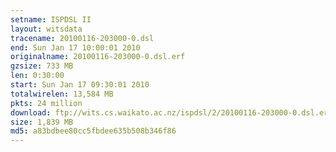```yaml
---
setname: ISPDSL II
layout: witsdata
tracename: 20100116-203000-0.dsl
end: Sun Jan 17 10:00:01 2010
originalname: 20100116-203000-0.dsl.erf
gzsize: 733 MB
len: 0:30:00
start: Sun Jan 17 09:30:01 2010
totalwirelen: 13,584 MB
pkts: 24 million
download: ftp://wits.cs.waikato.ac.nz/ispdsl/2/20100116-203000-0.dsl.erf.gz
size: 1,839 MB
md5: a83bdbee80cc5fbdee635b508b346f86
---
```

